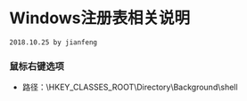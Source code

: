 # Windows注册表相关说明
`2018.10.25 by jianfeng`

### 鼠标右键选项
- 路径：\HKEY_CLASSES_ROOT\Directory\Background\shell